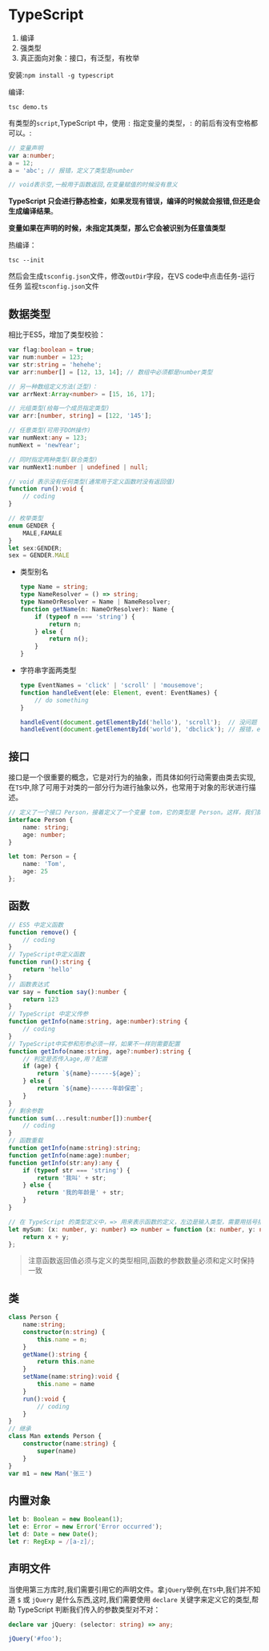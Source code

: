 # TypeScript

1. 编译
2. 强类型
3. 真正面向对象：接口，有泛型，有枚举

安装:`npm install -g typescript`

编译:

```shell
tsc demo.ts
```

有类型的`script`,TypeScript 中，使用 `:` 指定变量的类型，`:` 的前后有没有空格都可以。:

```typescript
// 变量声明
var a:number;
a = 12;
a = 'abc'; // 报错，定义了类型是number

// void表示空,一般用于函数返回,在变量赋值的时候没有意义
```

**TypeScript 只会进行静态检查，如果发现有错误，编译的时候就会报错,但还是会生成编译结果**。

**变量如果在声明的时候，未指定其类型，那么它会被识别为任意值类型**

热编译：

```shell
tsc --init
```

然后会生成`tsconfig.json`文件，修改`outDir`字段，在VS code中点击任务-运行任务 监视`tsconfig.json`文件

## 数据类型

相比于ES5，增加了类型校验：

```typescript
var flag:boolean = true;
var num:number = 123;
var str:string = 'hehehe';
var arr:number[] = [12, 13, 14]; // 数组中必须都是number类型

// 另一种数组定义方法(泛型)：
var arrNext:Array<number> = [15, 16, 17];

// 元组类型(给每一个成员指定类型)
var arr:[number, string] = [122, '145'];

// 任意类型(可用于DOM操作)
var numNext:any = 123;
numNext = 'newYear';

// 同时指定两种类型(联合类型)
var numNext1:number | undefined | null;

// void 表示没有任何类型(通常用于定义函数时没有返回值)
function run():void {
    // coding
}

// 枚举类型
enum GENDER {
    MALE,FAMALE
}
let sex:GENDER;
sex = GENDER.MALE
```

+ 类型别名

  ```typescript
  type Name = string;
  type NameResolver = () => string;
  type NameOrResolver = Name | NameResolver;
  function getName(n: NameOrResolver): Name {
      if (typeof n === 'string') {
          return n;
      } else {
          return n();
      }
  }
  ```

+ 字符串字面两类型

  ```typescript
  type EventNames = 'click' | 'scroll' | 'mousemove';
  function handleEvent(ele: Element, event: EventNames) {
      // do something
  }
  
  handleEvent(document.getElementById('hello'), 'scroll');  // 没问题
  handleEvent(document.getElementById('world'), 'dbclick'); // 报错，event 不能为 'dbclick'
  ```

  

## 接口

接口是一个很重要的概念，它是对行为的抽象，而具体如何行动需要由类去实现,在`TS`中,除了可用于对类的一部分行为进行抽象以外，也常用于对象的形状进行描述。

```typescript
// 定义了一个接口 Person，接着定义了一个变量 tom，它的类型是 Person。这样，我们就约束了 tom 的形状必须和接口 Person 一致。多一些属性或者少一些属性都是不允许的.
interface Person {
    name: string;
    age: number;
}

let tom: Person = {
    name: 'Tom',
    age: 25
};


```



## 函数

```typescript
// ES5 中定义函数
function remove() {
    // coding
}
// TypeScript中定义函数
function run():string {
    return 'hello'
}
// 函数表达式
var say = function say():number {
    return 123
}
// TypeScript 中定义传参
function getInfo(name:string, age:number):string {
    // coding
}
// TypeScript中实参和形参必须一样，如果不一样则需要配置
function getInfo(name:string, age?:number):string {
    // 判定是否传入age,用？配置
    if (age) {
        return `${name}------${age}`;
    } else {
        return `${name}------年龄保密`;
    }
}
// 剩余参数
function sum(...result:number[]):number{
    // coding
}
// 函数重载
function getInfo(name:string):string;
function getInfo(name:age):number;
function getInfo(str:any):any {
    if (typeof str === 'string') {
        return '我叫' + str;
    } else {
        return '我的年龄是' + str;
    }
}

// 在 TypeScript 的类型定义中，=> 用来表示函数的定义，左边是输入类型，需要用括号括起来，右边是输出类型。
let mySum: (x: number, y: number) => number = function (x: number, y: number): number {
    return x + y;
};
```

> 注意函数返回值必须与定义的类型相同,函数的参数数量必须和定义时保持一致

## 类

```typescript
class Person {
    name:string;
    constructor(n:string) {
        this.name = n;
    }
    getName():string {
        return this.name
    }
    setName(name:string):void {
        this.name = name
    }
    run():void {
        // coding
    }
}
// 继承
class Man extends Person {
    constructor(name:string) {
        super(name)
    }
}
var m1 = new Man('张三')
```

## 内置对象

```typescript
let b: Boolean = new Boolean(1);
let e: Error = new Error('Error occurred');
let d: Date = new Date();
let r: RegExp = /[a-z]/;


```



## 声明文件

当使用第三方库时,我们需要引用它的声明文件。拿`jQuery`举例,在`TS`中,我们并不知道 `$` 或 `jQuery` 是什么东西,这时,我们需要使用 `declare` 关键字来定义它的类型,帮助 TypeScript 判断我们传入的参数类型对不对：

```typescript
declare var jQuery: (selector: string) => any;

jQuery('#foo');
```

